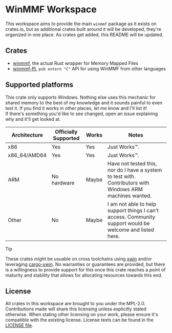 # WinMMF Workspace

This workspace aims to provide the main `winmmf` package as it exists on crates.io, but as additional crates built around it will be developed, they're organized in one place. As crates get added, this README will be updated.

## Crates

- [winmmf](./winmmf), the actual Rust wrapper for Memory Mapped Files
- [winmmf-ffi](./winmmf-ffi/), `pub extern "C"` API for using WinMMF from other languages

## Supported platforms

This crate only supports Windows. Nothing else uses this mechanic for shared memory to the best of my knowledge and it sounds painful to even test it. If you find it works in other places, let me know and I'll list it!  
If there's something you'd like to see changed, open an issue explaining why and it'll get looked at.

| Architecture | Officially Supported | Works |                           Notes                                                                           |
|--------------|----------------------|-------|-----------------------------------------------------------------------------------------------------------|
| x86          | Yes                  | Yes   | Just Works™.                                                                                              |
| x86_64/AMD64 | Yes                  | Yes   | Just Works™.                                                                                              |
| ARM          | No hardware          | Maybe | Have not tested this, nor do I have a system to test with. Contributors with Windows ARM machines wanted. |
| Other        | No                   | Maybe | I am not able to help support things I can't access. Community support would be welcome and listed here.  |

> [!TIP]
> These crates _might_ be usuable on cross toolchains using [xwin](https://github.com/Jake-Shadle/xwin) and/or leveraging [cargo-xwin](https://github.com/rust-cross/cargo-xwin). No warranties or guarantees are provided, but there is a willingness to provide support for this once this crate reaches a point of maturity and stability that allows for allocating resources towards this end.

## License

All crates in this workspace are brought to you under the MPL-2.0. Contributions made will share this licensing unless explicitly stated otherwise. When stating other licensing on your work, please ensure it's compatible with the existing license. License texts can be found in the [LICENSE file](./LICENSE).
